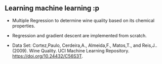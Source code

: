 ## Learning machine learning :p

- Multiple Regression to determine wine quality based on its chemical properties.

- Regression and gradient descent are implemented from scratch.

- Data Set: Cortez,Paulo, Cerdeira,A., Almeida,F., Matos,T., and Reis,J.. (2009). Wine Quality. UCI Machine Learning Repository. https://doi.org/10.24432/C56S3T.
